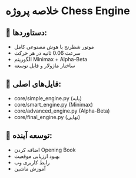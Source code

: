 # خلاصه پروژه Chess Engine

## 🎯 دستاوردها:
- موتور شطرنج با هوش مصنوعی کامل
- سرعت 0.06 ثانیه در هر حرکت
- الگوریتم Minimax + Alpha-Beta
- ساختار ماژولار و قابل توسعه

## 📁 فایل‌های اصلی:
- core/simple_engine.py (پایه)
- core/smart_engine.py (Minimax)  
- core/advanced_engine.py (Alpha-Beta)
- core/final_engine.py (نهایی)

## 🚀 توسعه آینده:
- اضافه کردن Opening Book
- بهبود ارزیابی موقعیت
- رابط کاربری وب
- آموزش ماشین
